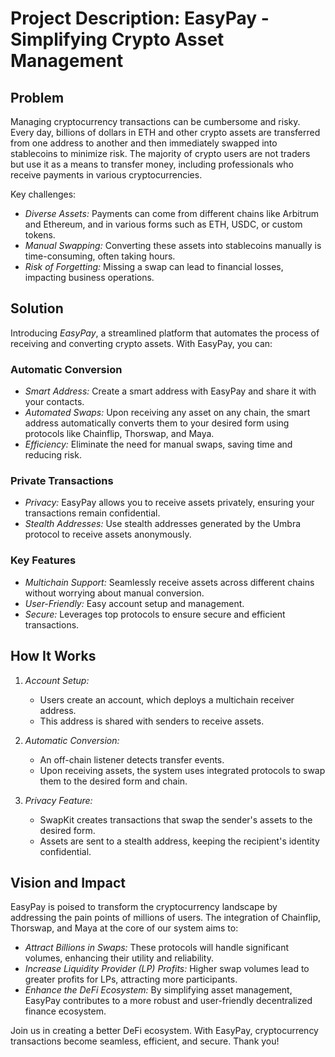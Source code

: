 # Project Description: EasyPay - Simplifying Crypto Asset Management

## Problem

Managing cryptocurrency transactions can be cumbersome and risky. Every day, billions of dollars in ETH and other crypto assets are transferred from one address to another and then immediately swapped into stablecoins to minimize risk. The majority of crypto users are not traders but use it as a means to transfer money, including professionals who receive payments in various cryptocurrencies.

Key challenges:
- *Diverse Assets:* Payments can come from different chains like Arbitrum and Ethereum, and in various forms such as ETH, USDC, or custom tokens.
- *Manual Swapping:* Converting these assets into stablecoins manually is time-consuming, often taking hours.
- *Risk of Forgetting:* Missing a swap can lead to financial losses, impacting business operations.

## Solution

Introducing *EasyPay*, a streamlined platform that automates the process of receiving and converting crypto assets. With EasyPay, you can:

### Automatic Conversion
- *Smart Address:* Create a smart address with EasyPay and share it with your contacts.
- *Automated Swaps:* Upon receiving any asset on any chain, the smart address automatically converts them to your desired form using protocols like Chainflip, Thorswap, and Maya.
- *Efficiency:* Eliminate the need for manual swaps, saving time and reducing risk.

### Private Transactions
- *Privacy:* EasyPay allows you to receive assets privately, ensuring your transactions remain confidential.
- *Stealth Addresses:* Use stealth addresses generated by the Umbra protocol to receive assets anonymously.

### Key Features
- *Multichain Support:* Seamlessly receive assets across different chains without worrying about manual conversion.
- *User-Friendly:* Easy account setup and management.
- *Secure:* Leverages top protocols to ensure secure and efficient transactions.

## How It Works

1. *Account Setup:*
   - Users create an account, which deploys a multichain receiver address.
   - This address is shared with senders to receive assets.

1. *Automatic Conversion:*
   - An off-chain listener detects transfer events.
   - Upon receiving assets, the system uses integrated protocols to swap them to the desired form and chain.

1. *Privacy Feature:*
   - SwapKit creates transactions that swap the sender's assets to the desired form.
   - Assets are sent to a stealth address, keeping the recipient's identity confidential.

## Vision and Impact

EasyPay is poised to transform the cryptocurrency landscape by addressing the pain points of millions of users. The integration of Chainflip, Thorswap, and Maya at the core of our system aims to:

- *Attract Billions in Swaps:* These protocols will handle significant volumes, enhancing their utility and reliability.
- *Increase Liquidity Provider (LP) Profits:* Higher swap volumes lead to greater profits for LPs, attracting more participants.
- *Enhance the DeFi Ecosystem:* By simplifying asset management, EasyPay contributes to a more robust and user-friendly decentralized finance ecosystem.

Join us in creating a better DeFi ecosystem. With EasyPay, cryptocurrency transactions become seamless, efficient, and secure. Thank you!